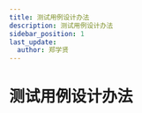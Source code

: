 ```yaml
---
title: 测试用例设计办法
description: 测试用例设计办法
sidebar_position: 1
last_update:
  author: 郑学贤
---
```

# 测试用例设计办法

